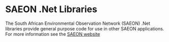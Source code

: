 # SAEON .Net Libraries #
The South African Environmental Observation Network (SAEON) .Net libraries provide general purpose code for use in other SAEON applications. 
For more information see the [SAEON website](http://www.SAEON.ac.za)